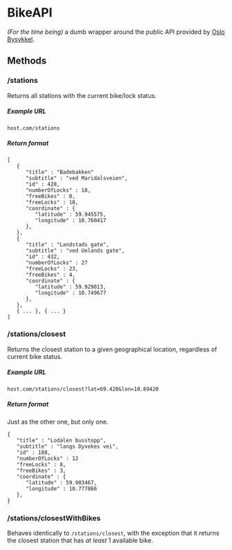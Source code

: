 # BikeAPI

_(For the time being)_ a dumb wrapper around the public API provided by
[Oslo Bysykkel](https://developer.oslobysykkel.no).


## Methods

### /stations

Returns all stations with the current bike/lock status.

##### Example URL
`host.com/stations`

##### Return format
```
[
   {
      "title" : "Badebakken"
      "subtitle" : "ved Maridalsveien",
      "id" : 428,
      "numberOfLocks" : 18,
      "freeBikes" : 0,
      "freeLocks" : 18,
      "coordinate" : {
         "latitude" : 59.945575,
         "longitude" : 10.760417
      },
   },
   {
      "title" : "Landstads gate",
      "subtitle" : "ved Uelands gate",
      "id" : 432,
      "numberOfLocks" : 27
      "freeLocks" : 23,
      "freeBikes" : 4,
      "coordinate" : {
         "latitude" : 59.929013,
         "longitude" : 10.749677
      },
   },
   { ... }, { ... }
]
```


### /stations/closest

Returns the closest station to a given geographical location, regardless of
current bike status.

##### Example URL
`host.com/stations/closest?lat=69.420&lon=10.69420`

##### Return format
Just as the other one, but only one.
```
{
   "title" : "Lodalen busstopp",
   "subtitle" : "langs Dyvekes vei",
   "id" : 188,
   "numberOfLocks" : 12
   "freeLocks" : 8,
   "freeBikes" : 3,
   "coordinate" : {
      "latitude" : 59.903467,
      "longitude" : 10.777866
   },
}
```

### /stations/closestWithBikes

Behaves identically to `/stations/closest`, with the exception that it returns
the closest station that has *at least* 1 available bike.

